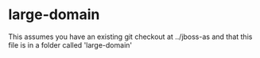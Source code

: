 large-domain
============

This assumes you have an existing git checkout at ../jboss-as
and that this file is in a folder called 'large-domain'
